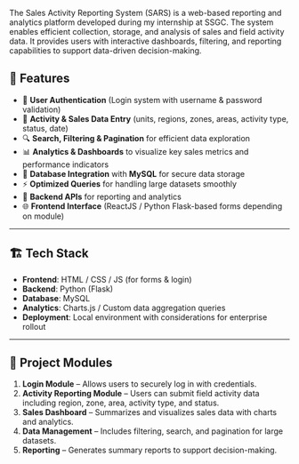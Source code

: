 



The Sales Activity Reporting System (SARS) is a web-based reporting and analytics platform developed during my internship at SSGC. 
The system enables efficient collection, storage, and analysis of sales and field activity data. It provides users with interactive dashboards, 
filtering, and reporting capabilities to support data-driven decision-making.


## 🚀 Features

* 🔑 **User Authentication** (Login system with username & password validation)
* 📝 **Activity & Sales Data Entry** (units, regions, zones, areas, activity type, status, date)
* 🔍 **Search, Filtering & Pagination** for efficient data exploration
* 📊 **Analytics & Dashboards** to visualize key sales metrics and performance indicators
* 💾 **Database Integration** with **MySQL** for secure data storage
* ⚡ **Optimized Queries** for handling large datasets smoothly
* 📡 **Backend APIs** for reporting and analytics
* 🌐 **Frontend Interface** (ReactJS / Python Flask-based forms depending on module)

---

## 🏗️ Tech Stack

* **Frontend**:   HTML / CSS / JS (for forms & login)
* **Backend**: Python (Flask)
* **Database**: MySQL
* **Analytics**: Charts.js / Custom data aggregation queries
* **Deployment**: Local environment with considerations for enterprise rollout

---

## 📂 Project Modules

1. **Login Module** – Allows users to securely log in with credentials.
2. **Activity Reporting Module** – Users can submit field activity data including region, zone, area, activity type, and status.
3. **Sales Dashboard** – Summarizes and visualizes sales data with charts and analytics.
4. **Data Management** – Includes filtering, search, and pagination for large datasets.
5. **Reporting** – Generates summary reports to support decision-making.







